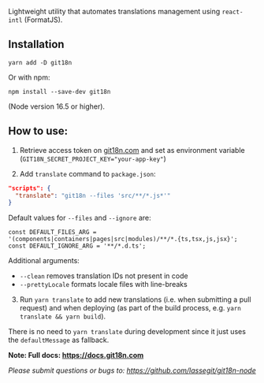 Lightweight utility that automates translations management using `react-intl` (FormatJS).

## Installation

```
yarn add -D git18n
```

Or with npm:

```
npm install --save-dev git18n
```

(Node version 16.5 or higher).

## How to use:

1. Retrieve access token on [git18n.com](https://git18n.com) and set as environment variable (`GIT18N_SECRET_PROJECT_KEY="your-app-key"`)

2. Add `translate` command to `package.json`:

```json
"scripts": {
  "translate": "git18n --files 'src/**/*.js*'"
}
```

Default values for `--files` and `--ignore` are:

```
const DEFAULT_FILES_ARG = '(components|containers|pages|src|modules)/**/*.{ts,tsx,js,jsx}';
const DEFAULT_IGNORE_ARG = '**/*.d.ts';
```

Additional arguments:

- `--clean` removes translation IDs not present in code
- `--prettyLocale` formats locale files with line-breaks

3. Run `yarn translate` to add new translations (i.e. when submitting a pull request) and when deploying (as part of the build process, e.g. `yarn translate && yarn build`).

There is no need to `yarn translate` during development since it just uses the `defaultMessage` as fallback.

**Note: Full docs: https://docs.git18n.com**

_Please submit questions or bugs to: https://github.com/lassegit/git18n-node_
